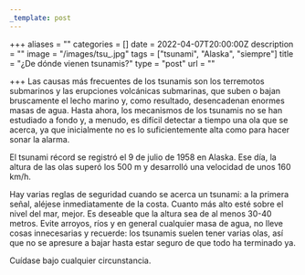 ```yaml
---
_template: post
---
```





+++
aliases = ""
categories = []
date = 2022-04-07T20:00:00Z
description = ""
image = "/images/tsu_.jpg"
tags = ["tsunami", "Alaska", "siempre"]
title = "¿De dónde vienen tsunamis?"
type = "post"
url = ""

+++
Las causas más frecuentes de los tsunamis son los terremotos submarinos y las erupciones volcánicas submarinas, que suben o bajan bruscamente el lecho marino y, como resultado, desencadenan enormes masas de agua. Hasta ahora, los mecanismos de los tsunamis no se han estudiado a fondo y, a menudo, es difícil detectar a tiempo una ola que se acerca, ya que inicialmente no es lo suficientemente alta como para hacer sonar la alarma.  
  
El tsunami récord se registró el 9 de julio de 1958 en Alaska. Ese día, la altura de las olas superó los 500 m y desarrolló una velocidad de unos 160 km/h.  
  
Hay varias reglas de seguridad cuando se acerca un tsunami: a la primera señal, aléjese inmediatamente de la costa. Cuanto más alto esté sobre el nivel del mar, mejor. Es deseable que la altura sea de al menos 30-40 metros. Evite arroyos, ríos y en general cualquier masa de agua, no lleve cosas innecesarias y recuerde: los tsunamis suelen tener varias olas, así que no se apresure a bajar hasta estar seguro de que todo ha terminado ya.  
  
Cuídase bajo cualquier circunstancia.
